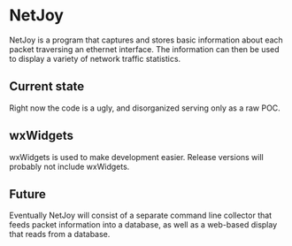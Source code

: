 # NetJoy

NetJoy is a program that captures and stores basic information about each packet traversing an ethernet interface. The information can then be used to display a variety of network traffic statistics.

## Current state

Right now the code is a ugly, and disorganized serving only as a raw POC.

## wxWidgets

wxWidgets is used to make development easier. Release versions will probably not include wxWidgets.

## Future

Eventually NetJoy will consist of a separate command line collector that feeds packet information into a database, as well as a web-based display that reads from a database.

